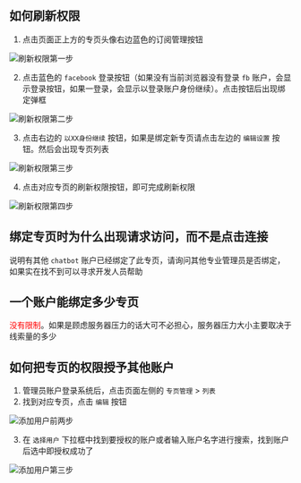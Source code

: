 ## 如何刷新权限

1. 点击页面正上方的专页头像右边蓝色的订阅管理按钮

![刷新权限第一步](/imgs/auth1.png)

2. 点击蓝色的 `facebook` 登录按钮（如果没有当前浏览器没有登录 `fb` 账户，会显示登录按钮，如果一登录，会显示以登录账户身份继续）。点击按钮后出现绑定弹框

![刷新权限第二步](/imgs/auth2.png)

3. 点击右边的 `以XX身份继续` 按钮，如果是绑定新专页请点击左边的 `编辑设置` 按钮。然后会出现专页列表

![刷新权限第三步](/imgs/auth3.png)

4. 点击对应专页的刷新权限按钮，即可完成刷新权限

![刷新权限第四步](/imgs/auth4.png)

## 绑定专页时为什么出现请求访问，而不是点击连接

说明有其他 `chatbot` 账户已经绑定了此专页，请询问其他专业管理员是否绑定，如果实在找不到可以寻求开发人员帮助

## 一个账户能绑定多少专页

<span style="color:red" >没有限制</span>。如果是顾虑服务器压力的话大可不必担心，服务器压力大小主要取决于线索量的多少

## 如何把专页的权限授予其他账户

1. 管理员账户登录系统后，点击页面左侧的 `专页管理` > `列表`
2. 找到对应专页，点击 `编辑` 按钮

![添加用户前两步](/imgs/addUser1.jpg)

3. 在 `选择用户` 下拉框中找到要授权的账户或者输入账户名字进行搜索，找到账户后选中即授权成功了

![添加用户第三步](/imgs/addUser2.jpg)
